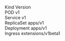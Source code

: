 Kind        Version <br>
POD         v1 <br>
Service     v1 <br>
ReplicaSet  apps/v1 <br>
Deployment  apps/v1 <br>
Ingress     extensions/v1beta1

